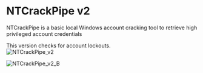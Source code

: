 # NTCrackPipe v2
NTCrackPipe is a basic local Windows account cracking tool to retrieve high privileged account credentials <br>

This version checks for account lockouts. <br>
![NTCrackPipe_v2](https://github.com/hyp3rlinx/NTCrackPipe/assets/12366009/f994c052-1f1a-4513-9895-65f57647c7f6)


![NTCrackPipe_v2_B](https://github.com/hyp3rlinx/NTCrackPipe/assets/12366009/9cdb5533-7a23-4f0d-8160-25416178dad3)
